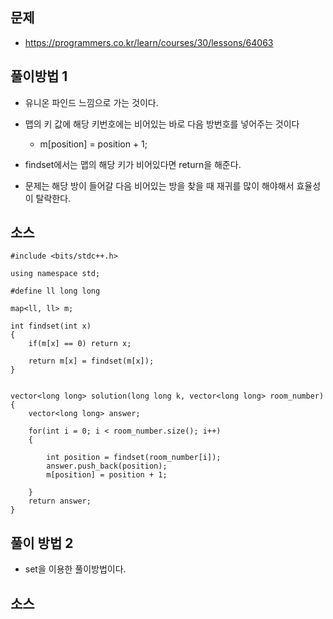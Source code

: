 ## 문제 

- https://programmers.co.kr/learn/courses/30/lessons/64063




## 풀이방법  1


- 유니온 파인드 느낌으로 가는 것이다. 

- 맵의 키 값에 해당 키번호에는 비어있는 바로 다음 방번호를 넣어주는 것이다
	-  m[position] = position + 1;


- findset에서는 맵의 해당 키가 비어있다면 return을 해준다. 



- 문제는 해당 방이 들어갈 다음 비어있는 방을 찾을 때 재귀를 많이 해야해서 효율성이 탈락한다. 


## 소스 
````
#include <bits/stdc++.h>

using namespace std;

#define ll long long

map<ll, ll> m;

int findset(int x)
{
    if(m[x] == 0) return x;
    
    return m[x] = findset(m[x]);
}


vector<long long> solution(long long k, vector<long long> room_number) {
    vector<long long> answer;
    
    for(int i = 0; i < room_number.size(); i++) 
    {
        
        int position = findset(room_number[i]);
        answer.push_back(position);
        m[position] = position + 1;
        
    }
    return answer;
}
````


## 풀이 방법 2


- set을 이용한 풀이방법이다. 


## 소스
````

````